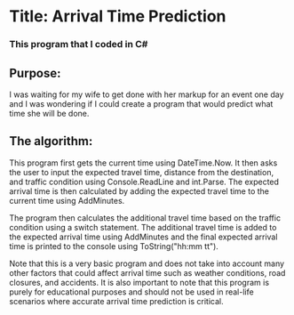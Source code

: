 # Title: Arrival Time Prediction
### This program that I coded in C#

## Purpose:
I was waiting for my wife to get done with her markup for an event one day and I was wondering if I could create a program that would predict what time she will be done.

## The algorithm:
This program first gets the current time using DateTime.Now. It then asks the user to input the expected travel time, distance from the destination, and traffic condition using Console.ReadLine and int.Parse. The expected arrival time is then calculated by adding the expected travel time to the current time using AddMinutes.

The program then calculates the additional travel time based on the traffic condition using a switch statement. The additional travel time is added to the expected arrival time using AddMinutes and the final expected arrival time is printed to the console using ToString("hh:mm tt").

Note that this is a very basic program and does not take into account many other factors that could affect arrival time such as weather conditions, road closures, and accidents. It is also important to note that this program is purely for educational purposes and should not be used in real-life scenarios where accurate arrival time prediction is critical.
